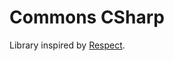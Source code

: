 # Commons CSharp

Library inspired by [Respect].

   [Respect]: <https://github.com/Respect/Validation>